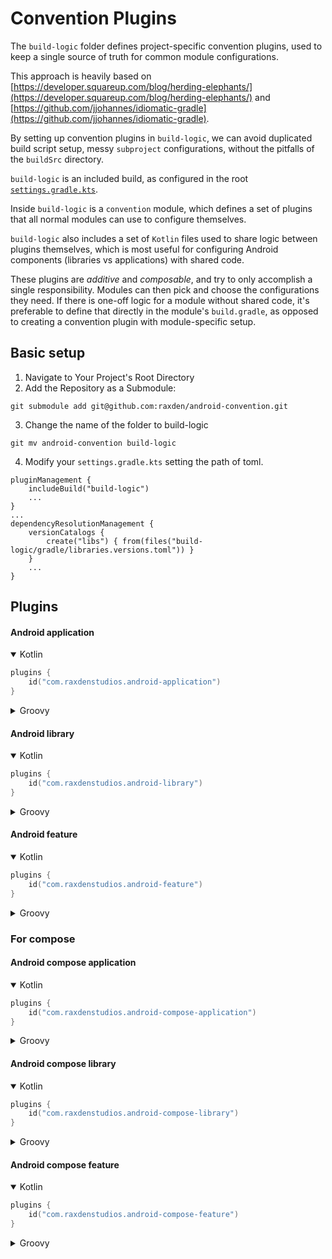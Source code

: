 # Convention Plugins

The `build-logic` folder defines project-specific convention plugins, used to keep a single
source of truth for common module configurations.

This approach is heavily based on
[https://developer.squareup.com/blog/herding-elephants/](https://developer.squareup.com/blog/herding-elephants/)
and
[https://github.com/jjohannes/idiomatic-gradle](https://github.com/jjohannes/idiomatic-gradle).

By setting up convention plugins in `build-logic`, we can avoid duplicated build script setup,
messy `subproject` configurations, without the pitfalls of the `buildSrc` directory.

`build-logic` is an included build, as configured in the root
[`settings.gradle.kts`](../settings.gradle.kts).

Inside `build-logic` is a `convention` module, which defines a set of plugins that all normal
modules can use to configure themselves.

`build-logic` also includes a set of `Kotlin` files used to share logic between plugins themselves,
which is most useful for configuring Android components (libraries vs applications) with shared
code.

These plugins are *additive* and *composable*, and try to only accomplish a single responsibility.
Modules can then pick and choose the configurations they need.
If there is one-off logic for a module without shared code, it's preferable to define that directly
in the module's `build.gradle`, as opposed to creating a convention plugin with module-specific
setup.

## Basic setup

1. Navigate to Your Project's Root Directory
2. Add the Repository as a Submodule:

```
git submodule add git@github.com:raxden/android-convention.git
```
3. Change the name of the folder to build-logic
```
git mv android-convention build-logic
```
4. Modify your `settings.gradle.kts` setting the path of toml.
```
pluginManagement {
    includeBuild("build-logic")
    ...
}
...
dependencyResolutionManagement {
    versionCatalogs {
        create("libs") { from(files("build-logic/gradle/libraries.versions.toml")) }
    }
    ...
}
```

## Plugins

#### Android application

<details open><summary>Kotlin</summary>

```kt
plugins {
    id("com.raxdenstudios.android-application")
}
```

</details>

<details><summary>Groovy</summary>

```groovy
plugins {
    id 'com.raxdenstudios.android-application'
}
```

</details>

#### Android library

<details open><summary>Kotlin</summary>

```kt
plugins {
    id("com.raxdenstudios.android-library")
}
```

</details>

<details><summary>Groovy</summary>

```groovy
plugins {
    id 'com.raxdenstudios.android-library'
}
```

</details>

#### Android feature

<details open><summary>Kotlin</summary>

```kt
plugins {
    id("com.raxdenstudios.android-feature")
}
```

</details>

<details><summary>Groovy</summary>

```groovy
plugins {
    id 'com.raxdenstudios.android-feature'
}
```

</details>

### For compose

#### Android compose application

<details open><summary>Kotlin</summary>

```kt
plugins {
    id("com.raxdenstudios.android-compose-application")
}
```

</details>

<details><summary>Groovy</summary>

```groovy
plugins {
    id 'com.raxdenstudios.android-compose-application'
}
```

</details>

#### Android compose library

<details open><summary>Kotlin</summary>

```kt
plugins {
    id("com.raxdenstudios.android-compose-library")
}
```

</details>

<details><summary>Groovy</summary>

```groovy
plugins {
    id 'com.raxdenstudios.android-compose-library'
}
```

</details>

#### Android compose feature

<details open><summary>Kotlin</summary>

```kt
plugins {
    id("com.raxdenstudios.android-compose-feature")
}
```

</details>

<details><summary>Groovy</summary>

```groovy
plugins {
    id 'com.raxdenstudios.android-compose-feature'
}
```

</details>
